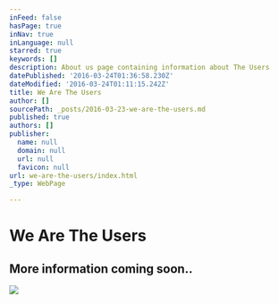 ```yaml
---
inFeed: false
hasPage: true
inNav: true
inLanguage: null
starred: true
keywords: []
description: About us page containing information about The Users
datePublished: '2016-03-24T01:36:58.230Z'
dateModified: '2016-03-24T01:11:15.242Z'
title: We Are The Users
author: []
sourcePath: _posts/2016-03-23-we-are-the-users.md
published: true
authors: []
publisher:
  name: null
  domain: null
  url: null
  favicon: null
url: we-are-the-users/index.html
_type: WebPage

---
```

# We Are The Users

## More information coming soon..
![](https://the-grid-user-content.s3-us-west-2.amazonaws.com/d420b88c-de9e-4a50-a014-349c7e607966.jpg)